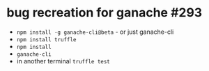 # bug recreation for ganache #293

* `npm install -g ganache-cli@beta`  - or just ganache-cli
* `npm install truffle`
* `npm install`
* `ganache-cli`
* in another terminal `truffle test`
